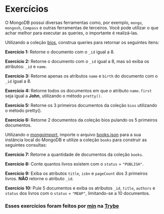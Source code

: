 # Exercícios

O MongoDB possui diversas ferramentas como, por exemplo, `mongo`, `mongosh`, `Compass` e outras ferramentas de terceiros. Você pode utilizar o que achar melhor para executar as queries, o importante é realizá-las.

Utilizando a coleção [bios](https://docs.mongodb.com/manual/reference/bios-example-collection/), construa queries para retornar os seguintes itens:

__Exercício 1:__ Retorne o documento com o `_id` igual a 8.

__Exercício 2:__ Retorne o documento com o `_id` igual a 8, mas só exiba os atributos: `_id` e `name`.

__Exercício 3:__ Retorne apenas os atributos `name` e `birth` do documento com o `_id` igual a 8.

__Exercício 4:__ Retorne todos os documentos em que o atributo `name.first` seja igual a __John__, utilizando o método `pretty()`.

__Exercício 5:__ Retorne os 3 primeiros documentos da coleção `bios` utilizando o método pretty().

__Exercício 6:__ Retorne 2 documentos da coleção bios pulando os 5 primeiros documentos.

Utilizando o [mongoimport](https://docs.mongodb.com/database-tools/mongoimport/#examples), importe o arquivo [books.json](https://assets.app.betrybe.com/back-end/mongodb/books-48d15e4d8924badc2308cc4a62eb3ea4.json) para a sua instância local do MongoDB e utilize a coleção `books` para construir as seguintes consultas:

__Exercício 7:__ Retorne a quantidade de documentos da coleção `books`.

__Exercício 8:__ Conte quantos livros existem com o `status` = `"PUBLISH"`.

__Exercício 9:__ Exiba os atributos `title`, `isbn` e `pageCount` dos 3 primeiros livros. __NÃO__ retorne o atributo `_id`.

__Exercício 10:__ Pule 5 documentos e exiba os atributos `_id`, `title`, `authors` e `status` dos livros com o `status` = `"MEAP"`, limitando-se a 10 documentos.

### Esses exercícios foram feitos por [min](https://www.linkedin.com/in/jonathanrei5/) na [Trybe](https://www.betrybe.com/)
